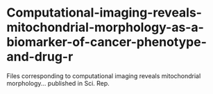 # Computational-imaging-reveals-mitochondrial-morphology-as-a-biomarker-of-cancer-phenotype-and-drug-r
Files corresponding to computational imaging reveals mitochondrial morphology... published in Sci. Rep.

